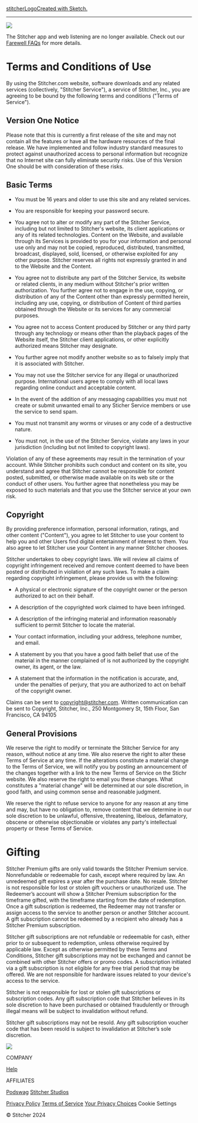 [stitcherLogoCreated with Sketch.](https://www.stitcher.com/)

* * *

![](/info-icon.svg)

The Stitcher app and web listening are no longer available. Check out our [Farewell FAQs](https://stitcher.helpshift.com/hc/en/1-stitcher/section/151-stitcher-updates/) for more details.

Terms and Conditions of Use
===========================

By using the Stitcher.com website, software downloads and any related services (collectively, "Stitcher Service"), a service of Stitcher, Inc., you are agreeing to be bound by the following terms and conditions ("Terms of Service").

Version One Notice
------------------

Please note that this is currently a first release of the site and may not contain all the features or have all the hardware resources of the final release. We have implemented and follow industry standard measures to protect against unauthorized access to personal information but recognize that no Internet site can fully eliminate security risks. Use of this Version One should be with consideration of these risks.

Basic Terms
-----------

* You must be 16 years and older to use this site and any related services.
    
* You are responsible for keeping your password secure.
    
* You agree not to alter or modify any part of the Stitcher Service, including but not limited to Stitcher's website, its client applications or any of its related technologies. Content on the Website, and available through its Services is provided to you for your information and personal use only and may not be copied, reproduced, distributed, transmitted, broadcast, displayed, sold, licensed, or otherwise exploited for any other purpose. Stitcher reserves all rights not expressly granted in and to the Website and the Content.
    
* You agree not to distribute any part of the Stitcher Service, its website or related clients, in any medium without Stitcher's prior written authorization. You further agree not to engage in the use, copying, or distribution of any of the Content other than expressly permitted herein, including any use, copying, or distribution of Content of third parties obtained through the Website or its services for any commercial purposes.
    
* You agree not to access Content produced by Stitcher or any third party through any technology or means other than the playback pages of the Website itself, the Stitcher client applications, or other explicitly authorized means Stitcher may designate.
    
* You further agree not modify another website so as to falsely imply that it is associated with Stitcher.
    
* You may not use the Stitcher service for any illegal or unauthorized purpose. International users agree to comply with all local laws regarding online conduct and acceptable content.
    
* In the event of the addition of any messaging capabilities you must not create or submit unwanted email to any Sticher Service members or use the service to send spam.
    
* You must not transmit any worms or viruses or any code of a destructive nature.
    
* You must not, in the use of the Stitcher Service, violate any laws in your jurisdiction (including but not limited to copyright laws).
    

Violation of any of these agreements may result in the termination of your account. While Stitcher prohibits such conduct and content on its site, you understand and agree that Stitcher cannot be responsible for content posted, submitted, or otherwise made available on its web site or the conduct of other users. You further agree that nonetheless you may be exposed to such materials and that you use the Stitcher service at your own risk.

Copyright
---------

By providing preference information, personal information, ratings, and other content ("Content"), you agree to let Stitcher to use your content to help you and other Users find digital entertainment of interest to them. You also agree to let Stitcher use your Content in any manner Stitcher chooses.

Stitcher undertakes to obey copyright laws. We will review all claims of copyright infringement received and remove content deemed to have been posted or distributed in violation of any such laws. To make a claim regarding copyright infringement, please provide us with the following:

* A physical or electronic signature of the copyright owner or the person authorized to act on their behalf.
    
* A description of the copyrighted work claimed to have been infringed.
    
* A description of the infringing material and information reasonably sufficient to permit Stitcher to locate the material.
    
* Your contact information, including your address, telephone number, and email.
    
* A statement by you that you have a good faith belief that use of the material in the manner complained of is not authorized by the copyright owner, its agent, or the law.
    
* A statement that the information in the notification is accurate, and, under the penalties of perjury, that you are authorized to act on behalf of the copyright owner.
    

Claims can be sent to copyright@stitcher.com. Written communication can be sent to Copyright, Stitcher, Inc., 250 Montgomery St, 15th Floor, San Francisco, CA 94105

General Provisions
------------------

We reserve the right to modify or terminate the Stitcher Service for any reason, without notice at any time. We also reserve the right to alter these Terms of Service at any time. If the alterations constitute a material change to the Terms of Service, we will notify you by posting an announcement of the changes together with a link to the new Terms of Service on the Stichr website. We also reserve the right to email you these changes. What constitutes a "material change" will be determined at our sole discretion, in good faith, and using common sense and reasonable judgment.

We reserve the right to refuse service to anyone for any reason at any time and may, but have no obligation to, remove content that we determine in our sole discretion to be unlawful, offensive, threatening, libelous, defamatory, obscene or otherwise objectionable or violates any party's intellectual property or these Terms of Service.

Gifting
=======

Stitcher Premium gifts are only valid towards the Stitcher Premium service. Nonrefundable or redeemable for cash, except where required by law. An unredeemed gift expires a year after the purchase date. No resale. Stitcher is not responsible for lost or stolen gift vouchers or unauthorized use. The Redeemer’s account will show a Stitcher Premium subscription for the timeframe gifted, with the timeframe starting from the date of redemption. Once a gift subscription is redeemed, the Redeemer may not transfer or assign access to the service to another person or another Stitcher account. A gift subscription cannot be redeemed by a recipient who already has a Stitcher Premium subscription.

Stitcher gift subscriptions are not refundable or redeemable for cash, either prior to or subsequent to redemption, unless otherwise required by applicable law. Except as otherwise permitted by these Terms and Conditions, Stitcher gift subscriptions may not be exchanged and cannot be combined with other Stitcher offers or promo codes. A subscription initiated via a gift subscription is not eligible for any free trial period that may be offered. We are not responsible for hardware issues related to your device's access to the service.

Stitcher is not responsible for lost or stolen gift subscriptions or subscription codes. Any gift subscription code that Stitcher believes in its sole discretion to have been purchased or obtained fraudulently or through illegal means will be subject to invalidation without refund.

Stitcher gift subscriptions may not be resold. Any gift subscription voucher code that has been resold is subject to invalidation at Stitcher’s sole discretion.

![](/stitcher-logo-4-color.png)

COMPANY

[Help](https://www.stitcher.com/faqs)

AFFILIATES

[Podswag](https://www.podswag.com/) [Stitcher Studios](https://www.stitcherstudios.com/)

[](https://www.facebook.com/stitcherpodcasts)[](https://twitter.com/Stitcher)[](https://www.instagram.com/stitcherpodcasts/)

[](https://apps.apple.com/us/app/stitcher-for-podcasts/id288087905)[](https://play.google.com/store/apps/details?id=com.stitcher.app&hl=en_US)

[](https://apps.apple.com/us/app/stitcher-for-podcasts/id288087905)[](https://play.google.com/store/apps/details?id=com.stitcher.app&hl=en_US)

[](https://www.facebook.com/stitcherpodcasts)[](https://twitter.com/Stitcher)[](https://www.instagram.com/stitcherpodcasts/)

[Privacy Policy](https://www.stitcher.com/privacy) [Terms of Service](https://www.stitcher.com/terms) [Your Privacy Choices](https://privacyportal.onetrust.com/webform/613d75ce-3c5b-4623-bcef-a0d3694b4214/01f8fe2e-c0f0-481e-9615-f5bb1c5b4e45) Cookie Settings

© Stitcher 2024
